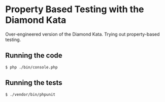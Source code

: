 # Property Based Testing with the Diamond Kata

Over-engineered version of the Diamond Kata. Trying out property-based testing.

## Running the code

```
$ php ./bin/console.php
```

## Running the tests

```
$ ./vendor/bin/phpunit
```